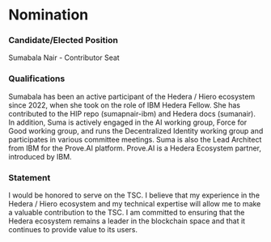 # Nomination

### Candidate/Elected Position

Sumabala Nair - Contributor Seat

### Qualifications

Sumabala has been an active participant of the Hedera / Hiero ecosystem since 2022, when she took on the role of IBM Hedera Fellow. She has contributed to the HIP repo (sumapnair-ibm) and Hedera docs (sumanair). In addition, Suma is actively engaged in the AI working group, Force for Good working group, and runs the Decentralized Identity working group and participates in various committee meetings.
Suma is also the Lead Architect from IBM for the Prove.AI platform. Prove.AI is a Hedera Ecosystem partner, introduced by IBM.

### Statement

I would be honored to serve on the TSC. I believe that my experience in the Hedera / Hiero ecosystem and my technical expertise
will allow me to make a valuable contribution to the TSC. I am committed to ensuring that the Hedera ecosystem remains
a leader in the blockchain space and that it continues to provide value to its users.
